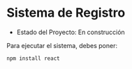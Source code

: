 <h1> Sistema de Registro </h1>


- Estado del Proyecto: En construcción 

Para ejecutar el sistema, debes poner:

```npm install react```  
